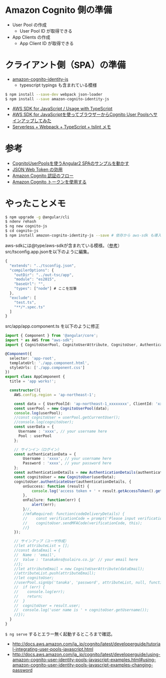 
# Amazon Cognito 側の準備

- User Pool の作成
  - User Pool ID が取得できる
- App Clients の作成
  - App Client ID が取得できる

# クライアント側（SPA）の準備

- [amazon-cognito-identity-js](https://github.com/aws/amazon-cognito-identity-js/)
  - typescript typings も含まれている模様

```sh
$ npm install --save-dev webpack json-loader
$ npm install --save amazon-cognito-identity-js
```

- [AWS SDK for JavaScript / Usage with TypeScript](https://www.npmjs.com/package/aws-sdk#usage-with-typescript)
- [AWS SDK for JavaScriptを使ってブラウザーからCognito User Poolsへサインアップしてみた](http://dev.classmethod.jp/cloud/aws/singup-to-cognito-userpools-using-javascript/)
- [Serverless + Webpack + TypeScript + tslint メモ](http://qiita.com/y13i/items/3ab22f8f8f1c41c5402f)

# 参考

- [CognitoUserPoolsを使うAngular2 SPAのサンプルを動かす](http://dev.classmethod.jp/cloud/aws/aws-cognito-angular2-quickstart/)
- [JSON Web Token の効用](http://qiita.com/kaiinui/items/21ec7cc8a1130a1a103a)
- [Amazon Cognito 認証のフロー](http://docs.aws.amazon.com/ja_jp/cognito/latest/developerguide/amazon-cognito-user-pools-authentication-flow.html)
- [Amazon Cognito トークンを使用する](http://docs.aws.amazon.com/ja_jp/cognito/latest/developerguide/amazon-cognito-user-pools-using-tokens-with-identity-providers.html)


# やったことメモ

```sh
$ npm upgrade -g @angular/cli
$ ndenv rehash
$ ng new cognito-js
$ cd cognito-js
$ npm install amazon-cognito-identity-js --save # 依存から aws-sdk も導入される
```

aws-sdkには@type/aws-sdkが含まれている模様。（[参考](https://www.npmjs.com/package/@types/aws-sdk)）  
src/tsconfig.app.jsonを以下のように編集。

```javascript
{
  "extends": "../tsconfig.json",
  "compilerOptions": {
    "outDir": "../out-tsc/app",
    "module": "es2015",
    "baseUrl": "",
    "types": ["node"] # ここを加筆
  },
  "exclude": [
    "test.ts",
    "**/*.spec.ts"
  ]
}
```

src/app/app.component.ts を以下のように修正

```typescript
import { Component } from '@angular/core';
import * as AWS from "aws-sdk";
import { CognitoUserPool, CognitoUserAttribute, CognitoUser, AuthenticationDetails } from 'amazon-cognito-identity-js';

@Component({
  selector: 'app-root',
  templateUrl: './app.component.html',
  styleUrls: ['./app.component.css']
})
export class AppComponent {
  title = 'app works!';

  constructor(){
    AWS.config.region = 'ap-northeast-1';

    const data = { UserPoolId: 'ap-northeast-1_xxxxxxxx', ClientId: 'xxxxxxxx'};
    const userPool = new CognitoUserPool(data);
    console.log(userPool);
    //const cognitoUser = userPool.getCurrentUser();
    //console.log(cognitoUser);
    const userData = {
      Username : 'xxxx', // your username here
      Pool : userPool
    };

    // サインイン（ログイン）
    const authenticationData = {
        Username : 'xxxx', // your username here
        Password : 'xxxx', // your password here
    };
    const authenticationDetails = new AuthenticationDetails(authenticationData);
    const cognitoUser = new CognitoUser(userData);
    cognitoUser.authenticateUser(authenticationDetails, {
        onSuccess: function (result) {
            console.log('access token + ' + result.getAccessToken().getJwtToken());
        },
        onFailure: function(err) {
            alert(err);
        }//,
        //mfaRequired: function(codeDeliveryDetails) {
        //    const verificationCode = prompt('Please input verification code' ,'');
        //    cognitoUser.sendMFACode(verificationCode, this);
        //}
    });

    // サインアップ（ユーザ作成）
    //let attributeList = [];
    //const dataEmail = {
    //  Name : 'email',
    //  Value : 'tanakakns@solairo.co.jp' // your email here
    //};
    //let attributeEmail = new CognitoUserAttribute(dataEmail);
    //attributeList.push(attributeEmail);
    //let cognitoUser;
    //userPool.signUp('tanaka', 'password', attributeList, null, function(err, result){
    //  if (err) {
    //    console.log(err);
    //    return;
    //  }
    //  cognitoUser = result.user;
    //  console.log('user name is ' + cognitoUser.getUsername());
    //});
  }
}
```

`$ ng serve` するとエラー無く起動するところまで確認。

- http://docs.aws.amazon.com/ja_jp/cognito/latest/developerguide/tutorial-integrating-user-pools-javascript.html
- http://docs.aws.amazon.com/ja_jp/cognito/latest/developerguide/using-amazon-cognito-user-identity-pools-javascript-examples.html#using-amazon-cognito-user-identity-pools-javascript-examples-changing-password
